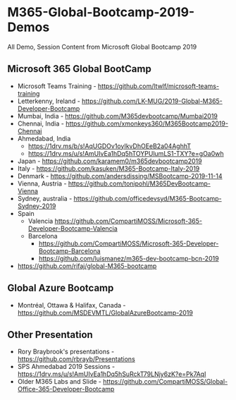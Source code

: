 # M365-Global-Bootcamp-2019-Demos
All Demo, Session Content from Microsoft Global Bootcamp 2019

## Microsoft 365 Global BootCamp
* Microsoft Teams Training - https://github.com/ltwlf/microsoft-teams-training
* Letterkenny, Ireland - https://github.com/LK-MUG/2019-Global-M365-Developer-Bootcamp
* Mumbai, India - https://github.com/M365devbootcamp/Mumbai2019
* Chennai, India - https://github.com/xmonkeys360/M365Bootcamp2019-Chennai
* Ahmedabad, India 
  - https://1drv.ms/b/s!AqUGDOv1oyIkvDhOEeB2a04AghhT
  - https://1drv.ms/u/s!AmUIvEa1hDq5hTOYPUlumLS1-TXY?e=gOa0wh
* Japan - https://github.com/karamem0/m365devbootcamp2019
* Italy - https://github.com/kasuken/M365-Bootcamp-Italy-2019
* Denmark - https://github.com/andersdissing/MSBootcamp-2019-11-14
* Vienna, Austria - https://github.com/tonipohl/M365DevBootcamp-Vienna
* Sydney, australia - https://github.com/officedevsyd/M365-Bootcamp-Sydney-2019
* Spain
  - Valencia https://github.com/CompartiMOSS/Microsoft-365-Developer-Bootcamp-Valencia
  - Barcelona 
    - https://github.com/CompartiMOSS/Microsoft-365-Developer-Bootcamp-Barcelona
    - https://github.com/luismanez/m365-dev-bootcamp-bcn-2019
* https://github.com/rifaj/global-M365-bootcamp

## Global Azure Bootcamp

*  Montréal, Ottawa & Halifax, Canada - https://github.com/MSDEVMTL/GlobalAzureBootcamp-2019

## Other Presentation

* Rory Braybrook's presentations - https://github.com/rbrayb/Presentations
* SPS Ahmedabad 2019 Sessions -  https://1drv.ms/u/s!AmUIvEa1hDq5hSuRckT79LNjy6zK?e=Pk7AqI
* Older M365 Labs and Slide - https://github.com/CompartiMOSS/Global-Office-365-Developer-Bootcamp
